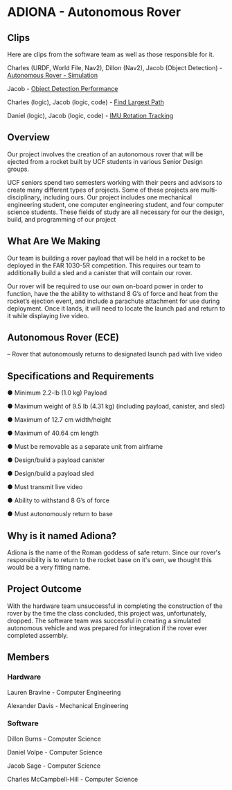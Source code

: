# ADIONA - Autonomous Rover

## Clips

Here are clips from the software team as well as those responsible for it.

Charles (URDF, World File, Nav2), Dillon (Nav2), Jacob (Object Detection) - [Autonomous Rover - Simulation](https://youtu.be/n3SxMWBhOwM)

Jacob - [Object Detection Performance](https://youtube.com/shorts/BuMwp36cBrU?feature=share)

Charles (logic), Jacob (logic, code) - [Find Largest Path](https://youtu.be/AoVCLV2Qi2g)

Daniel (logic), Jacob (logic, code) - [IMU Rotation Tracking](https://youtu.be/EcaCT_b3m4c)

## Overview

Our project involves the creation of an autonomous rover that will be ejected from a rocket built by UCF students in various Senior Design groups. 

UCF seniors spend two semesters working with their peers and advisors to create many different types of projects. Some of these projects are multi-disciplinary, including ours. Our project includes one mechanical engineering student, one computer engineering student, and four computer science students. These fields of study are all necessary for our the design, build, and programming of our project

## What Are We Making

Our team is building a rover payload that will be held in a rocket to be deployed in the FAR 1030-5R competition. This requires our team to additionally build a sled and a canister that will contain our rover. 

Our rover will be required to use our own on-board power in order to function, have the the ability to withstand 8 G’s of force and heat from the rocket’s ejection event, and include a parachute attachment for use during deployment. Once it lands, it will need to locate the launch pad and return to it while displaying live video.

## Autonomous Rover (ECE)

– Rover that autonomously returns to designated launch pad with live
video

## Specifications and Requirements 

● Minimum 2.2-lb (1.0 kg) Payload

● Maximum weight of 9.5 lb (4.31 kg) (including payload, canister, and sled) 

● Maximum of 12.7 cm width/height

● Maximum of 40.64 cm length  

● Must be removable as a separate unit from airframe 

● Design/build a payload canister 

● Design/build a payload sled 

● Must transmit live video 

● Ability to withstand 8 G’s of force 

● Must autonomously return to base

## Why is it named Adiona? 

Adiona is the name of the Roman goddess of safe return. Since our rover's responsibility is to return to the rocket base on it's own, we thought this would be a very fitting name.

## Project Outcome

With the hardware team unsuccessful in completing the construction of the rover by the time the class concluded, this project was, unfortunately, dropped. The software team was successful in creating a simulated autonomous vehicle and was prepared for integration if the rover ever completed assembly.

## Members

### Hardware

Lauren Bravine - Computer Engineering

Alexander Davis - Mechanical Engineering

### Software

Dillon Burns - Computer Science

Daniel Volpe - Computer Science

Jacob Sage - Computer Science

Charles McCampbell-Hill - Computer Science

